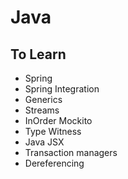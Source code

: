 # Java

## To Learn

* Spring
* Spring Integration
* Generics
* Streams
* InOrder Mockito
* Type Witness
* Java JSX
* Transaction managers
* Dereferencing



